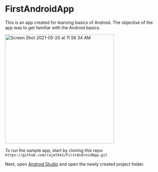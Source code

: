 # FirstAndroidApp

This is an app created for learning basics of Android.
The objective of the app was to get familiar with the Android basics.


[
<img width="358" alt="Screen Shot 2021-05-20 at 11 58 34 AM" src="https://user-images.githubusercontent.com/8374949/119034173-ee3f6e00-b962-11eb-8562-8fd57ff46ca8.png">
](url)


To run the sample app, start by cloning this repo:
```  https://github.com/rajat641/FirstAndroidApp.git ```

Next, open [Android Studio](https://developer.android.com/studio) and open the newly created project folder.

